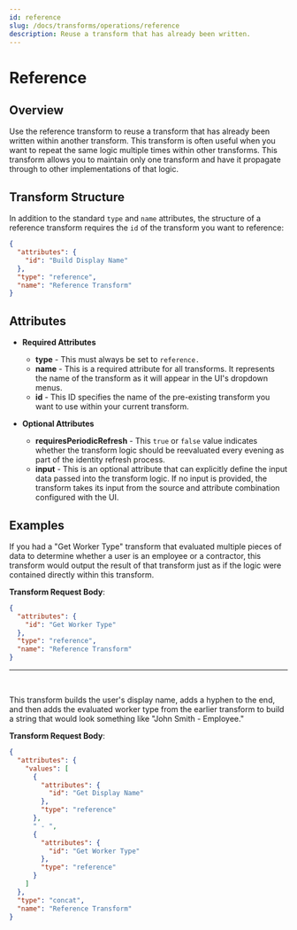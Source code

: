 ```yaml
---
id: reference
slug: /docs/transforms/operations/reference
description: Reuse a transform that has already been written.
---
```

# Reference

## Overview

Use the reference transform to reuse a transform that has already been written within another transform. This transform is often useful when you want to repeat the same logic multiple times within other transforms. This transform allows you to maintain only one transform and have it propagate through to other implementations of that logic.

## Transform Structure

In addition to the standard `type` and `name` attributes, the structure of a reference transform requires the `id` of the transform you want to reference:

```json
{
  "attributes": {
    "id": "Build Display Name"
  },
  "type": "reference",
  "name": "Reference Transform"
}
```

## Attributes

- **Required Attributes**
  - **type** - This must always be set to `reference.`
  - **name** - This is a required attribute for all transforms. It represents the name of the transform as it will appear in the UI's dropdown menus.
  - **id** - This ID specifies the name of the pre-existing transform you want to use within your current transform.

- **Optional Attributes**
  - **requiresPeriodicRefresh** - This `true` or `false` value indicates whether the transform logic should be reevaluated every evening as part of the identity refresh process.
  - **input** - This is an optional attribute that can explicitly define the input data passed into the transform logic. If no input is provided, the transform takes its input from the source and attribute combination configured with the UI.

## Examples

If you had a "Get Worker Type" transform that evaluated multiple pieces of data to determine whether a user is an employee or a contractor, this transform would output the result of that transform just as if the logic were contained directly within this transform.

**Transform Request Body**:

```json
{
  "attributes": {
    "id": "Get Worker Type"
  },
  "type": "reference",
  "name": "Reference Transform"
}
```

---

<p>&nbsp;</p>

This transform builds the user's display name, adds a hyphen to the end, and then adds the evaluated worker type from the earlier transform to build a string that would look something like "John Smith - Employee."

**Transform Request Body**:

```json
{
  "attributes": {
    "values": [
      {
        "attributes": {
          "id": "Get Display Name"
        },
        "type": "reference"
      },
      " - ",
      {
        "attributes": {
          "id": "Get Worker Type"
        },
        "type": "reference"
      }
    ]
  },
  "type": "concat",
  "name": "Reference Transform"
}
```
